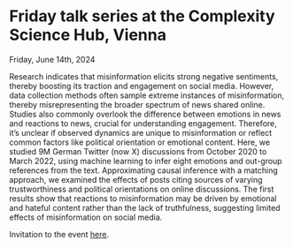 # Friday talk series at the Complexity Science Hub, Vienna
Friday, June 14th, 2024

Research indicates that misinformation elicits strong negative sentiments, thereby boosting its traction and engagement on social media. However, data collection methods often sample extreme instances of misinformation, thereby misrepresenting the broader spectrum of news shared online. Studies also commonly overlook the difference between emotions in news and reactions to news, crucial for understanding engagement. Therefore, it’s unclear if observed dynamics are unique to misinformation or reflect common factors like political orientation or emotional content. Here, we studied 9M German Twitter (now X) discussions from October 2020 to March 2022, using machine learning to infer eight emotions and out-group references from the text. Approximating causal inference with a matching approach, we examined the effects of posts citing sources of varying trustworthiness and political orientations on online discussions. The first results show that reactions to misinformation may be driven by emotional and hateful content rather than the lack of truthfulness, suggesting limited effects of misinformation on social media.

Invitation to the event [here](https://csh.ac.at/events/effects-of-misinformation-on-online-discussions/).

